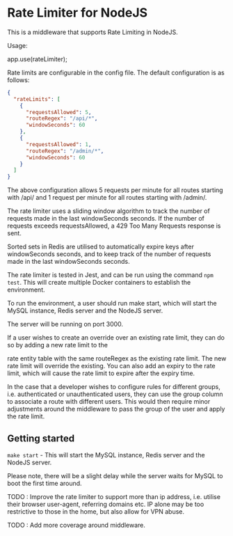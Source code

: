 # Rate Limiter for NodeJS

This is a middleware that supports Rate Limiting in NodeJS.

Usage:

app.use(rateLimiter);

Rate limits are configurable in the config file. The default configuration is as follows:

```json
{
  "rateLimits": [
    {
      "requestsAllowed": 5,
      "routeRegex": "/api/*",
      "windowSeconds": 60
    },
    {
      "requestsAllowed": 1,
      "routeRegex": "/admin/*",
      "windowSeconds": 60
    }
  ]
}
```

The above configuration allows 5 requests per minute for all routes starting with /api/ and 1 request per minute for all routes starting with /admin/.

The rate limiter uses a sliding window algorithm to track the number of requests made in the last windowSeconds seconds. If the number of requests exceeds requestsAllowed, a 429 Too Many Requests response is sent.

Sorted sets in Redis are utilised to automatically expire keys after windowSeconds seconds, and to keep track of the number of requests made in the last windowSeconds seconds.

The rate limiter is tested in Jest, and can be run using the command `npm test`. This will create multiple Docker 
containers to establish the environment.

To run the environment, a user should run make start, which will start the MySQL instance, Redis server and the NodeJS 
server. 

The server will be running on port 3000.

If a user wishes to create an override over an existing rate limit, they can do so by adding a new rate limit to the 

rate entity table with the same routeRegex as the existing rate limit. The new rate limit will override the existing.
You can also add an expiry to the rate limit, which will cause the rate limit to expire after the expiry time.

In the case that a developer wishes to configure rules for different groups, i.e. authenticated or unauthenticated 
users, they can use the group column to associate a route with different users.
This would then require minor adjustments around the middleware to pass the group of the user and apply the rate limit.


## Getting started

`make start` - This will start the MySQL instance, Redis server and the NodeJS 
server.

Please note, there will be a slight delay while the server waits for MySQL to boot the first time around.


TODO : Improve the rate limiter to support more than ip address, i.e. utilise their browser user-agent, referring 
domains etc. IP alone may be too restrictive to those in the home, but also allow for VPN abuse.

TODO : Add more coverage around middleware.

